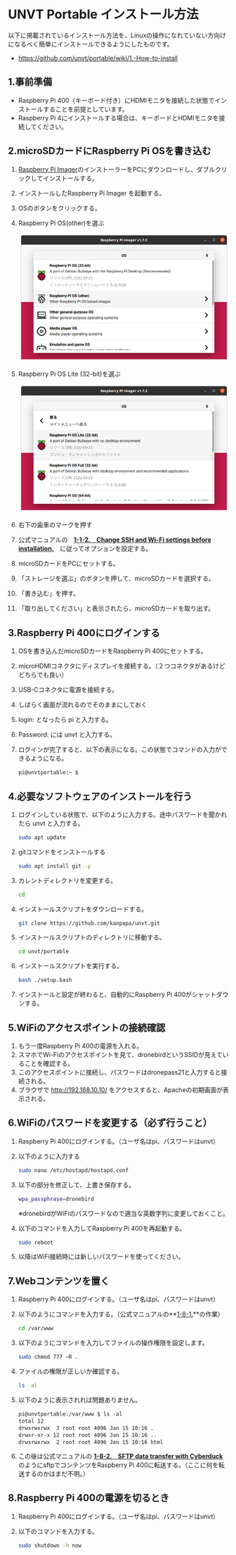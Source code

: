 # UNVT Portable インストール方法

以下に掲載されているインストール方法を、Linuxの操作になれていない方向けになるべく簡単にインストールできるようにしたものです。
- https://github.com/unvt/portable/wiki/1.-How-to-install


## 1.事前準備

- Raspberry Pi 400（キーボード付き）にHDMIモニタを接続した状態でインストールすることを前提としています。
- Raspberry Pi 4にインストールする場合は、キーボードとHDMIモニタを接続してください。


## 2.microSDカードにRaspberry Pi OSを書き込む

1. [Raspberry Pi Imager](https://www.raspberrypi.com/software/)のインストーラーをPCにダウンロードし、ダブルクリックしてインストールする。
2. インストールしたRaspberry Pi Imager を起動する。
3. OSのボタンをクリックする。
4. Raspberry Pi OS(other)を選ぶ
    
    ![imager1](images/imager1.png)
    
5. Raspberry Pi OS Lite (32-bit)を選ぶ
    
    ![imager2](images/imager2.png)
    
6. 右下の歯車のマークを押す
7. 公式マニュアルの　**[1-1-2.　Change SSH and Wi-Fi settings before installation.](https://github.com/unvt/portable/wiki/1.-How-to-install#1-1-2change-ssh-and-wi-fi-settings-before-installation)**　に従ってオプションを設定する。
8. microSDカードをPCにセットする。
9. 「ストレージを選ぶ」のボタンを押して、microSDカードを選択する。
10. 「書き込む」を押す。
11. 「取り出してください」と表示されたら、microSDカードを取り出す。

## 3.Raspberry Pi 400にログインする

1. OSを書き込んだmicroSDカードをRaspberry Pi 400にセットする。
2. microHDMIコネクタにディスプレイを接続する。（２つコネクタがあるけどどちらでも良い）
3. USB-Cコネクタに電源を接続する。
4. しばらく画面が流れるのでそのままにしておく
5. login: となったら pi と入力する。
6. Password: には unvt と入力する。
7. ログインが完了すると、以下の表示になる。この状態でコマンドの入力ができるようになる。
    
    ```bash
    pi@unvtportable:~ $
    ```
    

## 4.必要なソフトウェアのインストールを行う

1. ログインしている状態で、以下のように入力する。途中パスワードを聞かれたら unvt と入力する。
    
    ```bash
    sudo apt update
    ```
    
2. gitコマンドをインストールする
    
    ```bash
    sudo apt install git -y
    
    ```
    
3. カレントディレクトリを変更する。
    
    ```bash
    cd
    ```
    
4. インストールスクリプトをダウンロードする。
    
    ```bash
    git clone https://github.com/kanpapa/unvt.git
    ```
    
5. インストールスクリプトのディレクトリに移動する。
    
    ```bash
    cd unvt/portable
    ```
    
6. インストールスクリプトを実行する。
    
    ```bash
    bash ./setup.bash
    ```
    
7. インストールと設定が終わると、自動的にRaspberry Pi 400がシャットダウンする。

## 5.WiFiのアクセスポイントの接続確認

1. もう一度Raspberry Pi 400の電源を入れる。
2. スマホでWi-Fiのアクセスポイントを見て、dronebirdというSSIDが見えていることを確認する。
3. このアクセスポイントに接続し、パスワードはdronepass21と入力すると接続される。
4. ブラウザで http://192.168.10.10/ をアクセスすると、Apacheの初期画面が表示される。

## 6.WiFiのパスワードを変更する（必ず行うこと）

1. Raspberry Pi 400にログインする。（ユーザ名はpi、パスワードはunvt）
2. 以下のように入力する
    
    ```bash
    sudo nano /etc/hostapd/hostapd.conf
    ```
    
3. 以下の部分を修正して、上書き保存する。
    
    ```bash
    wpa_passphrase=dronebird
    ```
    
    ※dronebirdがWiFiのパスワードなので適当な英数字列に変更しておくこと。
    
4. 以下のコマンドを入力してRaspberry Pi 400を再起動する。
    
    ```bash
    sudo reboot
    ```
    
5. 以降はWiFi接続時には新しいパスワードを使ってください。

## 7.Webコンテンツを置く

1. Raspberry Pi 400にログインする。（ユーザ名はpi、パスワードはunvt）
2. 以下のようにコマンドを入力する。（公式マニュアルの**[1-8-1.](https://github.com/unvt/portable/wiki/1.-How-to-install#1-8-1temporarily-change-permission-on-varwww-to-777)**の作業）
    
    ```bash
    cd /var/www
    ```
    
3. 以下のようにコマンドを入力してファイルの操作権限を設定します。
    
    ```bash
    sudo chmod 777 —R .
    ```
    
4. ファイルの権限が正しいか確認する。
    
    ```bash
    ls -al
    ```
    
5. 以下のように表示されれば問題ありません。
    
    ```
    pi@unvtportable:/var/www $ ls -al
    total 12
    drwxrwxrwx  3 root root 4096 Jan 15 10:16 .
    drwxr-xr-x 12 root root 4096 Jan 15 10:16 ..
    drwxrwxrwx  2 root root 4096 Jan 15 10:16 html
    ```
    
6. この後は公式マニュアルの **[1-8-2.　SFTP data transfer with Cyberduck](https://github.com/unvt/portable/wiki/1.-How-to-install#1-8-2sftp-data-transfer-with-cyberduck)** のようにsftpでコンテンツをRaspberry Pi 400に転送する。（ここに何を転送するのかはまだ不明。）

## 8.Raspberry Pi 400の電源を切るとき

1. Raspberry Pi 400にログインする。（ユーザ名はpi、パスワードはunvt）
2. 以下のコマンドを入力する。
    
    ```bash
    sudo shutdown -h now
    ```
